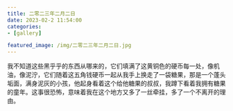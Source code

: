 ```yaml
---
title: 二零二三年二月二日
date: 2023-02-2 11:54:00
categories:
- [gallery]

featured_image: /img/二零二三年二月二日.jpg
---
```


我不知道这些黑乎乎的东西从哪来的，它们填满了这黄铜色的硬币每一处，像机油，像泥泞，它们随着这五角钱硬币一起从我手上换走了一袋糖果，那是一个蓬头垢面，满身泥灰的小孩，他起身看着这个给他糖果的叔叔，我蹲下看着我拥有糖果的童年。
​
​这事很恐怖，意味着我在这个地方又多了一丝牵挂，多了一个不离开的理由。
